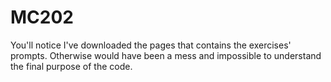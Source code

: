 # MC202

You'll notice I've downloaded the pages that contains the exercises' prompts. Otherwise would have been a mess and impossible to understand the final purpose of the code.
